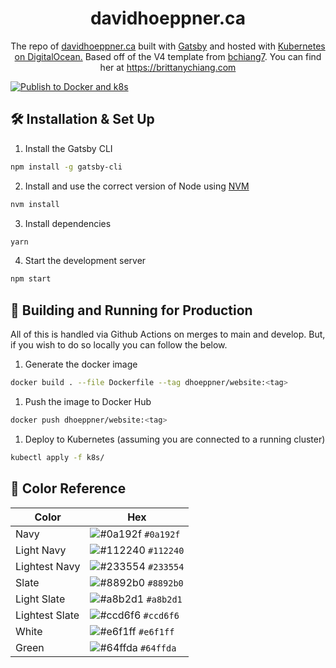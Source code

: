 <h1 align="center">
  davidhoeppner.ca
</h1>
<p align="center">
  The repo of <a href="davidhoeppner.ca" target="_blank">davidhoeppner.ca</a> built with <a href="https://www.gatsbyjs.org/" target="_blank">Gatsby</a> and hosted with <a href="https://www.netlify.com/" target="_blank">Kubernetes on DigitalOcean.</a> Based off of the V4 template from <a href="https://github.com/bchiang7/v4" target="_blank">bchiang7</a>. You can find her at <a href="brittanychiang.com">https://brittanychiang.com</a>
</p>

[![Publish to Docker and k8s](https://github.com/dhoeppne/website/actions/workflows/publish-latest.yaml/badge.svg)](https://github.com/dhoeppne/website/actions/workflows/publish-latest.yaml)

## 🛠 Installation & Set Up

1. Install the Gatsby CLI

```sh
npm install -g gatsby-cli
```

2. Install and use the correct version of Node using [NVM](https://github.com/nvm-sh/nvm)

```sh
nvm install
```

3. Install dependencies

```sh
yarn
```

4. Start the development server

```sh
npm start
```

## 🚀 Building and Running for Production

All of this is handled via Github Actions on merges to main and develop. But, if you wish to do so locally you can follow the below.

1. Generate the docker image

```sh
docker build . --file Dockerfile --tag dhoeppner/website:<tag>
```

1. Push the image to Docker Hub

```sh
docker push dhoeppner/website:<tag>
```

1. Deploy to Kubernetes (assuming you are connected to a running cluster)

```sh
kubectl apply -f k8s/
```

## 🎨 Color Reference

| Color          | Hex                                                                |
| -------------- | ------------------------------------------------------------------ |
| Navy           | ![#0a192f](https://via.placeholder.com/10/0a192f?text=+) `#0a192f` |
| Light Navy     | ![#112240](https://via.placeholder.com/10/0a192f?text=+) `#112240` |
| Lightest Navy  | ![#233554](https://via.placeholder.com/10/303C55?text=+) `#233554` |
| Slate          | ![#8892b0](https://via.placeholder.com/10/8892b0?text=+) `#8892b0` |
| Light Slate    | ![#a8b2d1](https://via.placeholder.com/10/a8b2d1?text=+) `#a8b2d1` |
| Lightest Slate | ![#ccd6f6](https://via.placeholder.com/10/ccd6f6?text=+) `#ccd6f6` |
| White          | ![#e6f1ff](https://via.placeholder.com/10/e6f1ff?text=+) `#e6f1ff` |
| Green          | ![#64ffda](https://via.placeholder.com/10/64ffda?text=+) `#64ffda` |

